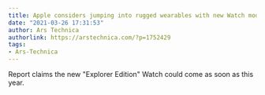 ```yaml
---
title: Apple considers jumping into rugged wearables with new Watch model
date: "2021-03-26 17:31:53"
author: Ars Technica
authorlink: https://arstechnica.com/?p=1752429
tags:
- Ars-Technica
---
```

Report claims the new "Explorer Edition" Watch could come as soon as this year.